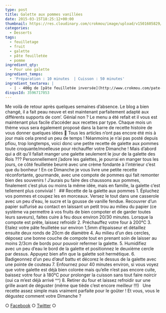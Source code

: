 ```yaml
---
type: post
title: Galette aux pommes vanillées
date: 2015-03-15T18:25:12+00:00
thumbnail: https://res.cloudinary.com/crokmou/image/upload/v1501605829/galette-feuillet--e-pomme-vanille-73x110_n4ijt8.jpg
categories: 
  - Desserts
tags: 
  - feuilletage
  - fruit
  - galette
  - pâte feuilletée
  - pomme
ingredient_qty: 
  - Pour une galette
ingredient_temps: 
  - 'Préparation : 10 minutes  | Cuisson : 50 minutes'
ingredient_textarea: |
  - | - 400g de [pâte feuilletée inversée](http://www.crokmou.com/pate-feuilletee-inversee-de-pierre-herme/ Pâte feuilletée inversée de Pierre Hermé) - 2/3 pommes Janagold - 1 gousse de vanille - 50g de sucre - 1 oeuf
disqusId: 3596717053
---
```


Me voilà de retour après quelques semaines d’absence. Le blog a bien changé, il a fait peau neuve et est maintenant parfaitement adapté aux différents supports de com’. Génial non ? Le menu a été refait et il vous est maintenant plus facile d’accéder aux recettes par type. Chaque mois un thème vous sera également proposé dans la barre de recette histoire de vous donner quelques idées 🙂 Tous les articles n’ont pas encore été mis à jour mais cela prend un peu de temps ! Néanmoins je n’ai pas posté depuis pfiou, trop longtemps, voici donc une petite recette de galette aux pommes toute croquante/moelleuse pour réchauffer votre Dimanche ! Mais d’abord qui a dit qu’il fallait manger une galette seulement le jour de la galette des Rois ??? Personnellement j’adore les galettes, je pourrai en manger tous les jours, ce côté feuilletée beurré avec une crème fondante à l’intérieur c’est que du bonheur ! En ce Dimanche je vous livre une petite recette réconfortante, gourmande, avec une compote de pommes qui fait remonter bien des souvenirs ! J’aurais pu faire des chaussons aux pommes, finalement c’est plus ou moins la même idée, mais en famille, la galette c’est tellement plus convivial !   ## Recette de la galette aux pommes 1\. Épluchez vos pommes et coupez les en morceaux. Versez le tout dans une casserole avec un peu d’eau, le sucre et la gousse de vanille fendue. Recouvrer d’un papier sulfurisé au contact en laissant un petit trou au milieu du papier (ce système va permettre à vos fruits de bien compoter et de garder toutes leurs saveurs), faites cuire à feu doux environ 20/30 minutes. Lorsque la compote est prête, laissez refroidir 2\. Préchauffez votre four à 200°C 3\. Etalez votre pâte feuilletée sur environ 1,5mm d’épaisseur et détaillez ensuite deux ronds de 20cm de diamètre 4\. Au milieu d’un des cercles, déposez une bonne couche de compote tout en prenant soin de laisser au moins 2/3cm de bords pour pouvoir refermer la galette. 5\. Humidifiez avec un peu d’eau le bord de la galette et positionnez le deuxième cercle par dessus. Appuyez bien afin que la galette soit hermétique. 6\. Badigeonnez d’un peu d’œuf battu et décorez le dessus de la galette avec une pointe de couteau 7\. Enfournez pour 40 minutes environ, si vous voyez que votre galette est déjà bien colorée mais qu’elle n’est pas encore cuite, baissez votre four à 180°C pour prolonger la cuisson sans tout faire noircir (oui ca m’est déjà arrivé ^^) 8\. Retirer du four et laissez refroidir sur une grille avant de déguster (même que tiède c’est encore meilleur !!!)   Une recette assez simple mais vraiment parfaite pour le goûter ! Et vous, vous le dégustez comment votre Dimanche ?  

○ [Facebook](https://www.facebook.com/crokmou.blog) ○ [Twitter](https://twitter.com/Crokmou) ○